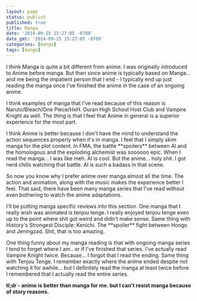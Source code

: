```yaml
---
layout: page
status: publish
published: true
title: Manga
date: '2014-09-25 15:27:05 -0700'
date_gmt: '2014-09-25 15:27:05 -0700'
categories: [manga]
tags: [manga]
---
```

<p>I think Manga is quite a bit different from anime. I was originally introduced to Anime before manga. But then since anime is typically based on Manga... and me being the impatient person that I end - I typically end up just reading the manga once I've finished the anime in the case of an ongoing anime.</p>
<p>I think examples of manga that I've read because of this reason is Naruto&#47;Bleach&#47;One Piece&#47;HxH. Ouran High School Host Club and Vampire Knight as well. The thing is that I feel that Anime in general is a superior experience for the most part.</p>
<p>I think Anime is better because I don't have the mind to understand the action sequences properly when it's in manga. I feel that I simply skim manga for the plot content. In FMA, the battle **spoilers** between Al and the homologous and the exploding alchemist was soooooo epic. When I read the manga... I was like meh. Al is cool. But the anime... holy shit. I got nerd chills watching that battle. Al is such a badass in that scene.</p>
<p>So now you know why I prefer anime over manga almost all the time. The action and animation, along with the music makes the experience better I feel. That said, there have been many manga series that I've read without even bothering to watch the anime adaptations.</p>
<p>I'll be putting manga specific reviews into this section. One manga that I really wish was animated is tenjou tenge. I really enjoyed tenjou tenge even up to the point where shit got weird and didn't make sense. Same thing with History's Strongest Disciple: Kenichi. The **spoiler** fight between Hongo and Jeningzad. Shit, that is too amazing.</p>
<p>One thing funny about my manga reading is that with ongoing manga series I tend to forget where I am.. or if I've finished that series. I've actually read Vampire Knight twice. Because... I forgot that I read the ending. Same thing with Tenjou Tenge. I remember exactly where the anime ended despite not watching it for awhile... but I definitely read the manga at least twice before I remembered that I actually read the entire series.</p>
<p><strong>tl;dr - anime is better than manga for me. but I can't resist manga because of story reasons.</strong></p>
